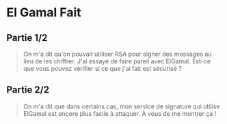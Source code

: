 # El Gamal Fait

## Partie 1/2
> On m'a dit qu'on pouvait utiliser RSA pour signer des messages au lieu de les chiffrer. J'ai essayé de faire pareil avec ElGamal. Est-ce que vous pouvez vérifier si ce que j'ai fait est sécurisé ?

## Partie 2/2
> On m'a dit que dans certains cas, mon service de signature qui utilise ElGamal est encore plus facile à attaquer. À vous de me montrer ça !
